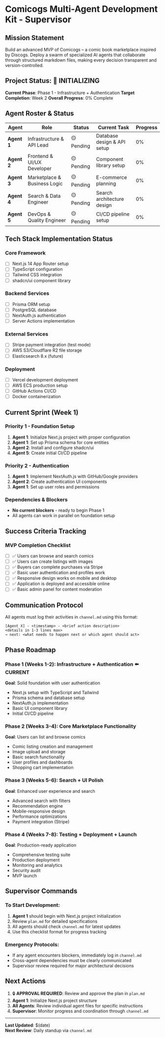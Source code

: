 # Comicogs Multi-Agent Development Kit - Supervisor

## Mission Statement
Build an advanced MVP of Comicogs – a comic book marketplace inspired by Discogs. Deploy a swarm of specialized AI agents that collaborate through structured markdown files, making every decision transparent and version-controlled.

## Project Status: 🚀 INITIALIZING

**Current Phase**: Phase 1 - Infrastructure + Authentication
**Target Completion**: Week 2
**Overall Progress**: 0% Complete

## Agent Roster & Status

| Agent | Role | Status | Current Task | Progress |
|-------|------|--------|--------------|----------|
| **Agent 1** | Infrastructure & API Lead | 🟡 Pending | Database design & API setup | 0% |
| **Agent 2** | Frontend & UI/UX Developer | 🟡 Pending | Component library setup | 0% |
| **Agent 3** | Marketplace & Business Logic | 🟡 Pending | E-commerce planning | 0% |
| **Agent 4** | Search & Data Engineer | 🟡 Pending | Search architecture design | 0% |
| **Agent 5** | DevOps & Quality Engineer | 🟡 Pending | CI/CD pipeline setup | 0% |

## Tech Stack Implementation Status

### Core Framework
- [ ] Next.js 14 App Router setup
- [ ] TypeScript configuration
- [ ] Tailwind CSS integration
- [ ] shadcn/ui component library

### Backend Services
- [ ] Prisma ORM setup
- [ ] PostgreSQL database
- [ ] NextAuth.js authentication
- [ ] Server Actions implementation

### External Services
- [ ] Stripe payment integration (test mode)
- [ ] AWS S3/Cloudflare R2 file storage
- [ ] Elasticsearch 8.x (future)

### Deployment
- [ ] Vercel development deployment
- [ ] AWS ECS production setup
- [ ] GitHub Actions CI/CD
- [ ] Docker containerization

## Current Sprint (Week 1)

### Priority 1 - Foundation Setup
1. **Agent 1**: Initialize Next.js project with proper configuration
2. **Agent 1**: Set up Prisma schema for core entities
3. **Agent 2**: Install and configure shadcn/ui
4. **Agent 5**: Create initial CI/CD pipeline

### Priority 2 - Authentication
1. **Agent 1**: Implement NextAuth.js with GitHub/Google providers
2. **Agent 2**: Create authentication UI components
3. **Agent 1**: Set up user roles and permissions

### Dependencies & Blockers
- **No current blockers** - ready to begin Phase 1
- All agents can work in parallel on foundation setup

## Success Criteria Tracking

### MVP Completion Checklist
- [ ] ✅ Users can browse and search comics
- [ ] ✅ Users can create listings with images
- [ ] ✅ Buyers can complete purchases via Stripe
- [ ] ✅ Basic user authentication and profiles work
- [ ] ✅ Responsive design works on mobile and desktop
- [ ] ✅ Application is deployed and accessible online
- [ ] ✅ Basic admin panel for content moderation

## Communication Protocol

All agents must log their activities in `channel.md` using this format:
```
[Agent X] - <timestamp> - <brief action description>
<details in 1-3 lines max>
→ next: <what needs to happen next or which agent should act>
```

## Phase Roadmap

### Phase 1 (Weeks 1-2): Infrastructure + Authentication ⬅️ **CURRENT**
**Goal**: Solid foundation with user authentication
- Next.js setup with TypeScript and Tailwind
- Prisma schema and database setup
- NextAuth.js implementation
- Basic UI component library
- Initial CI/CD pipeline

### Phase 2 (Weeks 3-4): Core Marketplace Functionality
**Goal**: Users can list and browse comics
- Comic listing creation and management
- Image upload and storage
- Basic search functionality
- User profiles and dashboards
- Shopping cart implementation

### Phase 3 (Weeks 5-6): Search + UI Polish
**Goal**: Enhanced user experience and search
- Advanced search with filters
- Recommendation engine
- Mobile-responsive design
- Performance optimizations
- Payment integration (Stripe)

### Phase 4 (Weeks 7-8): Testing + Deployment + Launch
**Goal**: Production-ready application
- Comprehensive testing suite
- Production deployment
- Monitoring and analytics
- Security audit
- MVP launch

## Supervisor Commands

### To Start Development:
1. **Agent 1** should begin with Next.js project initialization
2. Review `plan.md` for detailed specifications
3. All agents should check `channel.md` for latest updates
4. Use this checklist format for progress tracking

### Emergency Protocols:
- If any agent encounters blockers, immediately log in `channel.md`
- Cross-agent dependencies must be clearly communicated
- Supervisor review required for major architectural decisions

## Next Actions
1. 🔒 **APPROVAL REQUIRED**: Review and approve the plan in `plan.md`
2. **Agent 1**: Initialize Next.js project structure
3. **All Agents**: Review individual agent files for specific instructions
4. **Supervisor**: Monitor progress and coordination through `channel.md`

---
**Last Updated**: $(date)  
**Next Review**: Daily standup via `channel.md`
